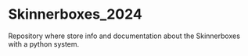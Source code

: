 # Skinnerboxes_2024
Repository where store info and documentation about the Skinnerboxes with a python system.
